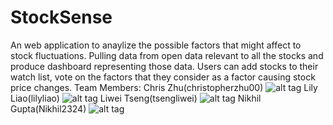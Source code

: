 # StockSense
An web application to anaylize the possible factors that might affect to stock fluctuations.
Pulling data from open data relevant to all the stocks and produce dashboard representing those data. Users can add stocks to their watch list, vote on the factors that 
they consider as a factor causing stock price changes. 
Team Members: 
Chris Zhu(christopherzhu00)  ![alt tag](https://cloud.githubusercontent.com/assets/7180359/19370477/e3a32984-9160-11e6-8e45-0f846dee7ac5.jpg)
Lily Liao(lilyliao) ![alt tag](https://cloud.githubusercontent.com/assets/7180359/19370479/e3a66d10-9160-11e6-90f2-2f28bb2e0eda.jpg)
Liwei Tseng(tsengliwei) ![alt tag](https://cloud.githubusercontent.com/assets/7180359/19370475/e39d9c6c-9160-11e6-8e26-5d58cdb333f3.jpg)
Nikhil Gupta(Nikhil2324) ![alt tag](https://cloud.githubusercontent.com/assets/7180359/19370476/e39dfa7c-9160-11e6-9372-2dff3f62d776.jpg)
